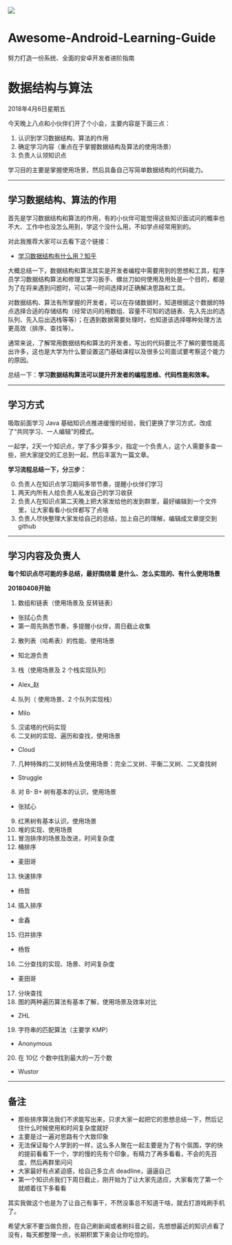 
![](https://avatars3.githubusercontent.com/u/32798425?s=400&u=e2ad1a5a21fc71ff2f8511866395beca599656f9&v=4)

# Awesome-Android-Learning-Guide

努力打造一份系统、全面的安卓开发者进阶指南

# 数据结构与算法

2018年4月6日星期五

今天晚上八点和小伙伴们开了个小会，主要内容是下面三点：

1. 认识到学习数据结构、算法的作用
2. 确定学习内容（重点在于掌握数据结构及算法的使用场景）
3. 负责人认领知识点

学习目的主要是掌握使用场景，然后具备自己写简单数据结构的代码能力。

------

## 学习数据结构、算法的作用

首先是学习数据结构和算法的作用，有的小伙伴可能觉得这些知识面试问的概率也不大、工作中也没怎么用到，学这个没什么用，不如学点经常用到的。

对此我推荐大家可以去看下这个链接：

- [学习数据结构有什么用？知乎](https://www.zhihu.com/question/29587605)

大概总结一下，数据结构和算法其实是开发者编程中需要用到的思想和工具，程序员学习数据结构算法和修理工学习扳手、螺丝刀如何使用及用处是一个目的，都是为了在将来遇到问题时，可以第一时间选择对正确解决思路和工具。

对数据结构、算法有所掌握的开发者，可以在存储数据时，知道根据这个数据的特点选择合适的存储结构（经常访问的用数组、容量不可知的选链表、先入先出的选队列、先入后出选栈等等）；在遇到数据需要处理时，也知道该选择哪种处理方法更高效（排序、查找等）。

通常来说，了解常用数据结构和算法的开发者，写出的代码要比不了解的要性能高出许多，这也是大学为什么要设置这门基础课程以及很多公司面试要考察这个能力的原因。

总结一下：**学习数据结构算法可以提升开发者的编程思维、代码性能和效率。**

------

## 学习方式

吸取前面学习 Java 基础知识点推进缓慢的经验，我们更换了学习方式，改成了“共同学习、一人编辑”的模式。

一起学，2天一个知识点，学了多少算多少，指定一个负责人，这个人需要多查一些，把大家提交的汇总到一起，然后丰富为一篇文章。


**学习流程总结一下，分三步：**

0. 负责人在知识点学习期间多带节奏，提醒小伙伴们学习
1. 两天内所有人给负责人私发自己的学习收获
2. 负责人在知识点第二天晚上把大家发给他的发到群里，最好编辑到一个文件里，让大家看看小伙伴都写了点啥
3. 负责人尽快整理大家发给自己的总结，加上自己的理解，编辑成文章提交到 github

-----------------------

## 学习内容及负责人

**每个知识点尽可能的多总结，最好围绕着 是什么、怎么实现的、有什么使用场景**

**20180408开始**

1. 数组和链表（使用场景及 反转链表）
 - 张拭心负责
 - 第一周先熟悉节奏，多提醒小伙伴，周日截止收集
2. 散列表（哈希表）的性能、使用场景
 - 知北游负责
3. 栈（使用场景及 2 个栈实现队列）
 - Alex_赵
4. 队列（ 使用场景、2 个队列实现栈）
 - Milo
5. 汉诺塔的代码实现
6. 二叉树的实现、遍历和查找，使用场景
 - Cloud
7. 几种特殊的二叉树特点及使用场景：完全二叉树、平衡二叉树、二叉查找树
 - Struggle
8. 对 B- B+ 树有基本的认识，使用场景
 - 张拭心
9. 红黑树有基本认识，使用场景
10. 堆的实现、使用场景
11. 冒泡排序的场景及改进，时间复杂度
12. 桶排序
 - 麦田哥
13. 快速排序
 - 杨哲
14. 插入排序
 - 金鑫
15. 归并排序
 - 杨哲
16. 二分查找的实现、场景、时间复杂度
 - 麦田哥
17. 分块查找
18. 图的两种遍历算法有基本了解，使用场景及效率对比
 - ZHL
19. 字符串的匹配算法（主要学 KMP）
 - Anonymous
20. 在 10亿 个数中找到最大的一万个数
 - Wustor

-----

## 备注

- 那些排序算法我们不求能写出来，只求大家一起把它的思想总结一下，然后记住什么时候使用和时间复杂度就好
- 主要是过一遍对思路有个大致印象
- 无法保证每个人学到的一样，这么多人聚在一起主要是为了有个氛围，学的快的提前看看下一个，学的慢的先有个印象，有精力了再多看看，不会的先百度，然后再群里问问
- 大家最好有点紧迫感，给自己多立点 deadline，逼逼自己
- 第一个知识点我们下周日截止，刚开始为了让大家先适应，大家看完了第一个就顺着往下多看看


其实我做这个也是为了让自己有事干，不然没事总不知道干啥，就去打游戏刷手机了。

希望大家不要当做负担，在自己刷新闻或者刷抖音之前，先想想最近的知识点看了没有，每天都整理一点，长期积累下来会让你吃惊的。


